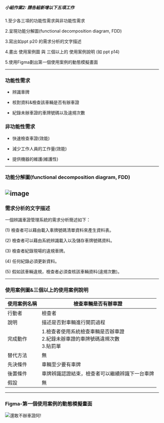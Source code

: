 ##### 小組作業2: 請各組新增以下五項工作
1.至少各三項的功能性需求與非功能性需求

2.呈現功能分解圖(functional decomposition diagram, FDD)

3.寫出如ppt p20 的需求分析的文字描述

4.畫出 使用案例圖 與 三個以上的 使用案例說明 (如 ppt p14)

5.使用Figma劃出第一個使用案例的動態模擬畫面

---
### 功能性需求
* 辨識車牌 

* 核對資料&檢查該車輛是否有辦車證

* 紀錄未辦車證的車牌號碼以及違規次數
### 非功能性需求
* 快速檢查車證(效能)

* 減少工作人員的工作量(效能)

* 提供機器的維護(維護性)

---
### 功能分解圖(functional decomposition diagram, FDD)

![image](https://user-images.githubusercontent.com/113968695/197147049-73513a55-b4cb-40ca-9a8b-5620bf024d72.png)
---
### 需求分析的文字描述
一個辨識車證管理系統的需求分析簡述如下：

(1) 檢查者可以藉由載入車牌號碼清單資料來產生資料表。

(2) 檢查者可以藉由系統辨識載入以及儲存車牌號碼資料。

(3) 檢查者紀錄現場的違規車牌。

(4) 任何紀錄必須更新資料。

(5) 假如該車輛違規，檢查者必須查核該車輛資料(違規次數)。

---
### 使用案例圖&三個以上的使用案例說明
| 使用案例名稱 | 檢查車輛是否有辦車證 |
| --- | --- |
| 行動者 | 檢查者 |
| 說明 | 描述是否對車輛進行開罰過程 |
| 完成動作 | 1.檢查者使用系統檢查車輛是否辦車證<br>2.紀錄未辦車證的車牌號碼違規次數<br>3.貼罰單|
| 替代方法 | 無 |
| 先決條件 | 車輛至少要有車牌 |
| 後置條件 | 車牌辨識認證結束，檢查者可以繼續辨識下一台車牌 |
| 假設 | 無 |
---
### Figma-第一個使用案例的動態模擬畫面

![還敢不辦車證阿!](https://user-images.githubusercontent.com/113971438/197529889-374582d4-97f9-4dbe-bbb4-b4c51ed0b1c7.png)
